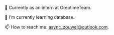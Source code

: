 
<!--
**QuenKar/Quenkar** is a ✨ _special_ ✨ repository because its `README.md` (this file) appears on your GitHub profile.

Here are some ideas to get you started:

- 🔭 I’m currently working on ...
- 🌱 I’m currently learning ...
- 👯 I’m looking to collaborate on ...
- 🤔 I’m looking for help with ...
- 💬 Ask me about ...

- 😄 Pronouns: ...
- ⚡ Fun fact: ...
-->

🔭 Currently as an intern at GreptimeTeam.

🌱 I’m currently learning database.

📫 How to reach me: async_zouwei@outlook.com.
